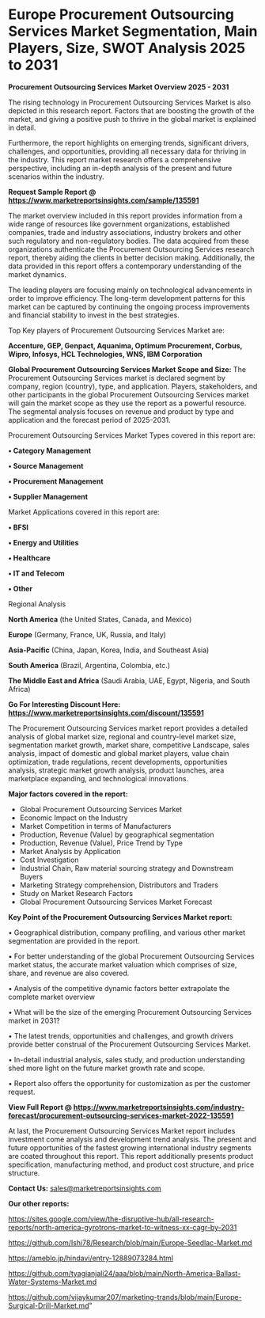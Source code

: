 # Europe Procurement Outsourcing Services Market Segmentation, Main Players, Size, SWOT Analysis 2025 to 2031

<Strong> Procurement Outsourcing Services Market Overview 2025 - 2031</strong>

The rising technology in Procurement Outsourcing Services Market is also depicted in this research report. Factors that are boosting the growth of the market, and giving a positive push to thrive in the global market is explained in detail.

Furthermore, the report highlights on emerging trends, significant drivers, challenges, and opportunities, providing all necessary data for thriving in the industry. This report market research offers a comprehensive perspective, including an in-depth analysis of the present and future scenarios within the industry.

<strong>Request Sample Report @ <a href=https://www.marketreportsinsights.com/sample/135591>https://www.marketreportsinsights.com/sample/135591</a></strong>

The market overview included in this report provides information from a wide range of resources like government organizations, established companies, trade and industry associations, industry brokers and other such regulatory and non-regulatory bodies. The data acquired from these organizations authenticate the Procurement Outsourcing Services research report, thereby aiding the clients in better decision making. Additionally, the data provided in this report offers a contemporary understanding of the market dynamics.

The leading players are focusing mainly on technological advancements in order to improve efficiency. The long-term development patterns for this market can be captured by continuing the ongoing process improvements and financial stability to invest in the best strategies.

Top Key players of Procurement Outsourcing Services Market are:

<strong>Accenture, GEP, Genpact, Aquanima, Optimum Procurement, Corbus, Wipro, Infosys, HCL Technologies, WNS, IBM Corporation</strong>

<strong><b>Global Procurement Outsourcing Services Market Scope and Size:</b></strong>
The Procurement Outsourcing Services market is declared segment by company, region (country), type, and application. Players, stakeholders, and other participants in the global Procurement Outsourcing Services market will gain the market scope as they use the report as a powerful resource. The segmental analysis focuses on revenue and product by type and application and the forecast period of 2025-2031.

Procurement Outsourcing Services Market Types covered in this report are:

<strong>• Category Management

• Source Management

• Procurement Management

• Supplier Management</strong>

Market Applications covered in this report are:

<strong>• BFSI

• Energy and Utilities

• Healthcare

• IT and Telecom

• Other</strong> 

Regional Analysis

<strong>North America</strong> (the United States, Canada, and Mexico)

<strong>Europe</strong> (Germany, France, UK, Russia, and Italy)

<strong>Asia-Pacific</strong> (China, Japan, Korea, India, and Southeast Asia)

<strong>South America</strong> (Brazil, Argentina, Colombia, etc.)

<strong>The Middle East and Africa</strong> (Saudi Arabia, UAE, Egypt, Nigeria, and South Africa)

<strong>Go For Interesting Discount Here: <a href=https://www.marketreportsinsights.com/discount/135591>https://www.marketreportsinsights.com/discount/135591</a></strong>

The Procurement Outsourcing Services market report provides a detailed analysis of global market size, regional and country-level market size, segmentation market growth, market share, competitive Landscape, sales analysis, impact of domestic and global market players, value chain optimization, trade regulations, recent developments, opportunities analysis, strategic market growth analysis, product launches, area marketplace expanding, and technological innovations.

<strong><b>Major factors covered in the report:</b></strong>
<ul>
  <li>Global Procurement Outsourcing Services Market </li>
  <li>Economic Impact on the Industry</li>
  <li>Market Competition in terms of Manufacturers</li>
  <li>Production, Revenue (Value) by geographical segmentation</li>
  <li>Production, Revenue (Value), Price Trend by Type</li>
  <li>Market Analysis by Application</li>
  <li>Cost Investigation</li>
  <li>Industrial Chain, Raw material sourcing strategy and Downstream Buyers</li>
  <li>Marketing Strategy comprehension, Distributors and Traders</li>
  <li>Study on Market Research Factors</li>
  <li>Global Procurement Outsourcing Services Market Forecast</li>
</ul>

<strong><b>Key Point of the Procurement Outsourcing Services Market report:</b></strong>

• Geographical distribution, company profiling, and various other market segmentation are provided in the report.

• For better understanding of the global Procurement Outsourcing Services market status, the accurate market valuation which comprises of size, share, and revenue are also covered.

• Analysis of the competitive dynamic factors better extrapolate the complete market overview

• What will be the size of the emerging Procurement Outsourcing Services market in 2031?

• The latest trends, opportunities and challenges, and growth drivers provide better construal of the Procurement Outsourcing Services Market.

• In-detail industrial analysis, sales study, and production understanding shed more light on the future market growth rate and scope.

• Report also offers the opportunity for customization as per the customer request.

<strong><b>View Full Report @ <a href=https://www.marketreportsinsights.com/industry-forecast/procurement-outsourcing-services-market-2022-135591>https://www.marketreportsinsights.com/industry-forecast/procurement-outsourcing-services-market-2022-135591</a></b></strong>


At last, the Procurement Outsourcing Services Market report includes investment come analysis and development trend analysis. The present and future opportunities of the fastest growing international industry segments are coated throughout this report. This report additionally presents product specification, manufacturing method, and product cost structure, and price structure.

<strong>Contact Us:</strong>
sales@marketreportsinsights.com

<strong>Our other reports:</strong>

<a href=https://sites.google.com/view/the-disruptive-hub/all-research-reports/north-america-gyrotrons-market-to-witness-xx-cagr-by-2031>https://sites.google.com/view/the-disruptive-hub/all-research-reports/north-america-gyrotrons-market-to-witness-xx-cagr-by-2031</a>

<a href=https://github.com/Ishi78/Research/blob/main/Europe-Seedlac-Market.md>https://github.com/Ishi78/Research/blob/main/Europe-Seedlac-Market.md</a>

<a href=https://ameblo.jp/hindavi/entry-12889073284.html>https://ameblo.jp/hindavi/entry-12889073284.html</a>

<a href=https://github.com/tyagianjali24/aaa/blob/main/North-America-Ballast-Water-Systems-Market.md>https://github.com/tyagianjali24/aaa/blob/main/North-America-Ballast-Water-Systems-Market.md</a>

<a href=https://github.com/vijaykumar207/marketing-trands/blob/main/Europe-Surgical-Drill-Market.md>https://github.com/vijaykumar207/marketing-trands/blob/main/Europe-Surgical-Drill-Market.md</a>"
